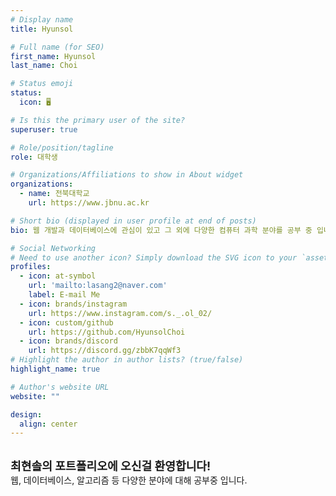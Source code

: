 ```yaml
---
# Display name
title: Hyunsol

# Full name (for SEO)
first_name: Hyunsol
last_name: Choi

# Status emoji
status:
  icon: 🖥️

# Is this the primary user of the site?
superuser: true

# Role/position/tagline
role: 대학생

# Organizations/Affiliations to show in About widget
organizations:
  - name: 전북대학교 
    url: https://www.jbnu.ac.kr

# Short bio (displayed in user profile at end of posts)
bio: 웹 개발과 데이터베이스에 관심이 있고 그 외에 다양한 컴퓨터 과학 분야를 공부 중 입니다.

# Social Networking
# Need to use another icon? Simply download the SVG icon to your `assets/media/icons/` folder.
profiles:
  - icon: at-symbol
    url: 'mailto:lasang2@naver.com'
    label: E-mail Me
  - icon: brands/instagram
    url: https://www.instagram.com/s._.ol_02/
  - icon: custom/github
    url: https://github.com/HyunsolChoi
  - icon: brands/discord    
    url: https://discord.gg/zbbK7qqWf3
# Highlight the author in author lists? (true/false)
highlight_name: true

# Author's website URL
website: ""

design:
  align: center
---
```

<br>
<span style="font-size:130%; font-weight: bold; text-align: center">
최현솔의 포트폴리오에 오신걸 환영합니다! </span><br>
<span style="text-align: center">
웹, 데이터베이스, 알고리즘 등 다양한 분야에 대해 공부중 입니다.</span>
